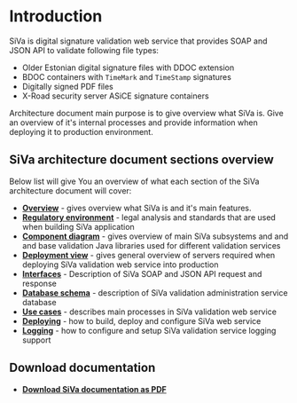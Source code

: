 # Introduction

SiVa is digital signature validation web service that provides SOAP and JSON
API to validate following file types: 
 
 * Older Estonian digital signature files with DDOC extension
 * BDOC containers with `TimeMark` and `TimeStamp` signatures
 * Digitally signed PDF files
 * X-Road security server ASiCE signature containers

Architecture document main purpose is to give overview what SiVa is.
Give an overview of it's internal processes and provide information 
when deploying it to production environment.

## SiVa architecture document sections overview

Below list will give You an overview of what each section of the 
SiVa architecture document will cover:

* [**Overview**](siva/overview) - gives overview what SiVa is and 
  it's main features.
* [**Regulatory environment**](siva/regulatory_environment) - legal analysis 
  and standards that are used when building SiVa application
* [**Component diagram**](siva/component_diagram) - gives overview of 
  main SiVa subsystems and and and base validation Java libraries 
  used for different validation services
* [**Deployment view**](siva/deployment_view) - gives general overview of 
  servers required when deploying SiVa validation web service 
  into production
* [**Interfaces**](siva/interface_description) - Description of SiVa 
  SOAP and JSON API request and response
* [**Database schema**](siva/database_schema) - description of SiVa 
  validation administration service database 
* [**Use cases**](siva/use_cases) - describes main processes in SiVa 
  validation web service 
* [**Deploying**](siva/deployment) - how to build, deploy and configure 
  SiVa web service
* [**Logging**](siva/logging) - how to configure and setup SiVa validation 
  service logging support

## Download documentation

* [**Download SiVa documentation as PDF**](http://open-eid.github.io/SiVa/pdf-files/siva.pdf)

